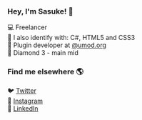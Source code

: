 ### Hey, I'm Sasuke! 👋

💻 Freelancer <br>
🧪 I also identify with: C#, HTML5 and CSS3 <br>
👷 Plugin developer at [@umod.org](https://umod.org/user/Obito) <br>
🍄 Diamond 3 - main mid

### Find me elsewhere 🌎

🐦 [Twitter](https://twitter.com/sasukesz) <br>
📸 [Instagram](https://instagram.com/david.kns) <br>
💼 [LinkedIn](https://www.linkedin.com/in/sasuke-uchiha-5a0202201/) <br>
